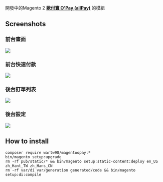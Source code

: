 開發中的Magento 2  **[歐付寶 O'Pay (allPay)](https://www.opay.tw)** 的模組



## Screenshots
### 前台畫面
![](https://mage2.pro/uploads/default/original/2X/d/d5a9df1dccbd3b39848379b0aa7e5465c4a21adf.png)

### 前台快速付款
![](https://mage2.pro/uploads/default/original/2X/8/8c51244f8c9d30eb1afdea2cb8efcb45a91e0d39.png)

### 後台訂單列表
![](https://mage2.pro/uploads/default/original/2X/d/da7d7adc8ff2ba83924a51fe6d9d5c73db949833.png)

### 後台設定
![](https://mage2.pro/uploads/default/original/2X/c/c4d1d3bfe10360ca3d21dc978338a50be8138dc3.png)

## How to install
```
composer require wartw98/magentoopay:*
bin/magento setup:upgrade
rm -rf pub/static/* && bin/magento setup:static-content:deploy en_US zh_Hant_TW zh_Hans_CN
rm -rf var/di var/generation generated/code && bin/magento setup:di:compile
```


